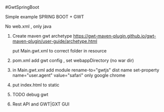 #GwtSpringBoot


Simple example  SPRING BOOT + GWT 

No web.xml  , only java

1. Create maven gwt archetype 
   https://gwt-maven-plugin.github.io/gwt-maven-plugin/user-guide/archetype.html

   put Main.gwt.xml to correct folder in resource

2. pom.xml add gwt config  , set webappDirectory  (no war dir)

3. in Main.gwt.xml add
    module rename-to="gwtjs" dist name
    set-property name="user.agent" value="safari" only google chrome 

4. put index.html to static 

5. TODO debug gwt

6. Rest API and GWT|GXT GUI 